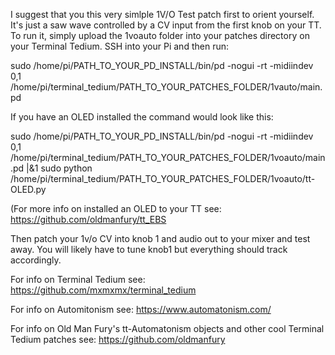 I suggest that you this very simlple 1V/O Test patch first to orient yourself. It's just a saw wave controlled by a CV input from the first knob on your TT. To run it, simply upload the 1voauto folder into your patches directory on your Terminal Tedium. SSH into your Pi and then run:

sudo /home/pi/PATH_TO_YOUR_PD_INSTALL/bin/pd -nogui -rt -midiindev 0,1 /home/pi/terminal_tedium/PATH_TO_YOUR_PATCHES_FOLDER/1vauto/main.pd

If you have an OLED installed the command would look like this:

sudo /home/pi/PATH_TO_YOUR_PD_INSTALL/bin/pd -nogui -rt -midiindev 0,1 /home/pi/terminal_tedium/PATH_TO_YOUR_PATCHES_FOLDER/1voauto/main.pd |&1 sudo python /home/pi/terminal_tedium/PATH_TO_YOUR_PATCHES_FOLDER/1voauto/tt-OLED.py

(For more info on installed an OLED to your TT see: https://github.com/oldmanfury/tt_EBS

Then patch your 1v/o CV into knob 1 and audio out to your mixer and test away. You will likely have to tune knob1 but everything should track accordingly.

For info on Terminal Tedium see: https://github.com/mxmxmx/terminal_tedium

For info on Automitonism see: https://www.automatonism.com/

For info on Old Man Fury's tt-Automatonism objects and other cool Terminal Tedium patches see: https://github.com/oldmanfury